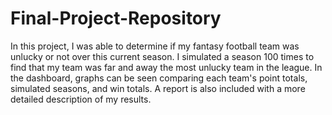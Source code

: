 # Final-Project-Repository
 
In this project, I was able to determine if my fantasy football team was unlucky or not over this current season. I simulated a season 100 times to find that my team was far and away the most unlucky team in the league. In the dashboard, graphs can be seen comparing each team's point totals, simulated seasons, and win totals. A report is also included with a more detailed description of my results.
